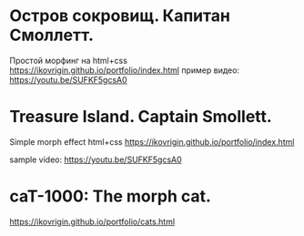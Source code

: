 # Остров сокровищ. Капитан Смоллетт.
Простой морфинг на html+css
https://ikovrigin.github.io/portfolio/index.html
пример видео: https://youtu.be/SUFKF5gcsA0

# Treasure Island. Captain Smollett.
Simple morph effect html+css
https://ikovrigin.github.io/portfolio/index.html

sample video: https://youtu.be/SUFKF5gcsA0

# caT-1000: The morph cat.
https://ikovrigin.github.io/portfolio/cats.html
